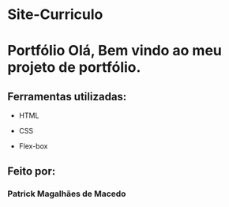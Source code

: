 # Site-Curriculo

# Portfólio Olá, Bem vindo ao meu projeto de portfólio.
## Ferramentas utilizadas:

* HTML

* CSS

* Flex-box

## Feito por:

### Patrick Magalhães de Macedo

